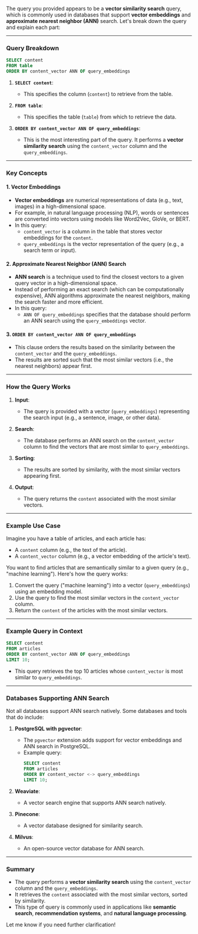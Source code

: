 The query you provided appears to be a **vector similarity search** query, which is commonly used in databases that support **vector embeddings** and **approximate nearest neighbor (ANN)** search. Let's break down the query and explain each part:

---

### **Query Breakdown**
```sql
SELECT content 
FROM table 
ORDER BY content_vector ANN OF query_embeddings
```

1. **`SELECT content`**:
   - This specifies the column (`content`) to retrieve from the table.

2. **`FROM table`**:
   - This specifies the table (`table`) from which to retrieve the data.

3. **`ORDER BY content_vector ANN OF query_embeddings`**:
   - This is the most interesting part of the query. It performs a **vector similarity search** using the `content_vector` column and the `query_embeddings`.

---

### **Key Concepts**

#### **1. Vector Embeddings**
- **Vector embeddings** are numerical representations of data (e.g., text, images) in a high-dimensional space.
- For example, in natural language processing (NLP), words or sentences are converted into vectors using models like Word2Vec, GloVe, or BERT.
- In this query:
  - `content_vector` is a column in the table that stores vector embeddings for the `content`.
  - `query_embeddings` is the vector representation of the query (e.g., a search term or input).

#### **2. Approximate Nearest Neighbor (ANN) Search**
- **ANN search** is a technique used to find the closest vectors to a given query vector in a high-dimensional space.
- Instead of performing an exact search (which can be computationally expensive), ANN algorithms approximate the nearest neighbors, making the search faster and more efficient.
- In this query:
  - `ANN OF query_embeddings` specifies that the database should perform an ANN search using the `query_embeddings` vector.

#### **3. `ORDER BY content_vector ANN OF query_embeddings`**
- This clause orders the results based on the similarity between the `content_vector` and the `query_embeddings`.
- The results are sorted such that the most similar vectors (i.e., the nearest neighbors) appear first.

---

### **How the Query Works**
1. **Input**:
   - The query is provided with a vector (`query_embeddings`) representing the search input (e.g., a sentence, image, or other data).

2. **Search**:
   - The database performs an ANN search on the `content_vector` column to find the vectors that are most similar to `query_embeddings`.

3. **Sorting**:
   - The results are sorted by similarity, with the most similar vectors appearing first.

4. **Output**:
   - The query returns the `content` associated with the most similar vectors.

---

### **Example Use Case**
Imagine you have a table of articles, and each article has:
- A `content` column (e.g., the text of the article).
- A `content_vector` column (e.g., a vector embedding of the article's text).

You want to find articles that are semantically similar to a given query (e.g., "machine learning"). Here's how the query works:
1. Convert the query ("machine learning") into a vector (`query_embeddings`) using an embedding model.
2. Use the query to find the most similar vectors in the `content_vector` column.
3. Return the `content` of the articles with the most similar vectors.

---

### **Example Query in Context**
```sql
SELECT content 
FROM articles 
ORDER BY content_vector ANN OF query_embeddings
LIMIT 10;
```
- This query retrieves the top 10 articles whose `content_vector` is most similar to `query_embeddings`.

---

### **Databases Supporting ANN Search**
Not all databases support ANN search natively. Some databases and tools that do include:
1. **PostgreSQL with pgvector**:
   - The `pgvector` extension adds support for vector embeddings and ANN search in PostgreSQL.
   - Example query:
     ```sql
     SELECT content 
     FROM articles 
     ORDER BY content_vector <-> query_embeddings
     LIMIT 10;
     ```

2. **Weaviate**:
   - A vector search engine that supports ANN search natively.

3. **Pinecone**:
   - A vector database designed for similarity search.

4. **Milvus**:
   - An open-source vector database for ANN search.

---

### **Summary**
- The query performs a **vector similarity search** using the `content_vector` column and the `query_embeddings`.
- It retrieves the `content` associated with the most similar vectors, sorted by similarity.
- This type of query is commonly used in applications like **semantic search**, **recommendation systems**, and **natural language processing**.

Let me know if you need further clarification!